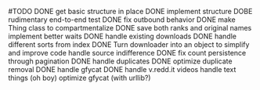 #TODO
DONE     get basic structure in place
DONE     implement structure
DOBE     rudimentary end-to-end test
DONE     fix outbound behavior
DONE     make Thing class to compartmentalize
DONE     save both ranks and original names
     implement better waits
DONE     handle existing downloads
DONE     handle different sorts from index
DONE     Turn downloader into an object to simplify and improve code
     handle source indifference
DONE     fix count persistence through pagination
DONE     handle duplicates
DONE     optimize duplicate removal
DONE     handle gfycat
DONE     handle v.redd.it videos
     handle text things (oh boy)
     optimize gfycat (with urllib?)
